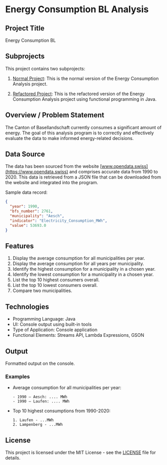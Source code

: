 # Energy Consumption BL Analysis

## Project Title

Energy Consumption BL

## Subprojects

This project contains two subprojects:

1. [Normal Project](/v1.0/README.md): This is the normal version of the Energy Consumption Analysis project.

2. [Refactored Project](/v2.0/README.md): This is the refactored version of the Energy Consumption Analysis project using functional programming in Java.

## Overview / Problem Statement

The Canton of Basellandschaft currently consumes a significant amount of energy. The goal of this analysis program is to correctly and effectively evaluate the data to make informed energy-related decisions.

## Data Source

The data has been sourced from the website [www.opendata.swiss](https://www.opendata.swiss) and comprises accurate data from 1990 to 2020. This data is retrieved from a JSON file that can be downloaded from the website and integrated into the program.

Sample data record:

```json
{
  "year": 1990,
  "bfs_number": 2761,
  "municipality": "Aesch",
  "indicator": "Electricity_Consumption_MWh",
  "value": 53693.0
}
```

## Features

1. Display the average consumption for all municipalities per year.
2. Display the average consumption for all years per municipality.
3. Identify the highest consumption for a municipality in a chosen year.
4. Identify the lowest consumption for a municipality in a chosen year.
5. List the top 10 highest consumers overall.
6. List the top 10 lowest consumers overall.
7. Compare two municipalities.

## Technologies

- Programming Language: Java
- UI: Console output using built-in tools
- Type of Application: Console application
- Functional Elements: Streams API, Lambda Expressions, GSON

## Output

Formatted output on the console.

### Examples

- Average consumption for all municipalities per year:
  ```
  - 1990 – Aesch: .... MWh
  - 1990 – Laufen: .... MWh
  ```
- Top 10 highest consumptions from 1990-2020:
  ```
  1. Laufen - ...MWh
  2. Lampenberg - ...MWh
  ```

## License

This project is licensed under the MIT License - see the [LICENSE](LICENSE) file for details.
